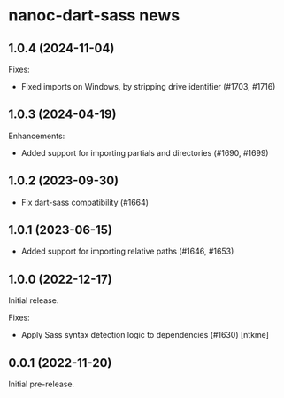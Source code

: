# nanoc-dart-sass news

## 1.0.4 (2024-11-04)

Fixes:

- Fixed imports on Windows, by stripping drive identifier (#1703, #1716)

## 1.0.3 (2024-04-19)

Enhancements:

- Added support for importing partials and directories (#1690, #1699)

## 1.0.2 (2023-09-30)

- Fix dart-sass compatibility (#1664)

## 1.0.1 (2023-06-15)

- Added support for importing relative paths (#1646, #1653)

## 1.0.0 (2022-12-17)

Initial release.

Fixes:

- Apply Sass syntax detection logic to dependencies (#1630) [ntkme]

## 0.0.1 (2022-11-20)

Initial pre-release.
